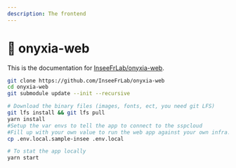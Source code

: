 ```yaml
---
description: The frontend
---
```


# 🐲 onyxia-web

This is the documentation for [InseeFrLab/onyxia-web](https://github.com/InseeFrLab/onyxia-web). &#x20;

```bash
git clone https://github.com/InseeFrLab/onyxia-web
cd onyxia-web
git submodule update --init --recursive

# Download the binary files (images, fonts, ect, you need git LFS)
git lfs install && git lfs pull
yarn install
#Setup the var envs to tell the app to connect to the sspcloud
#Fill up with your own value to run the web app against your own infra.
cp .env.local.sample-insee .env.local

# To stat the app locally
yarn start 
```

